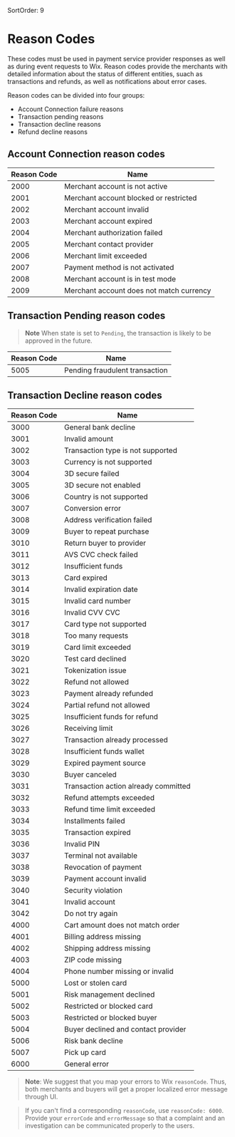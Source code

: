 SortOrder: 9
# Reason Codes

These codes must be used in payment service provider responses as well as during event requests to Wix.
Reason codes provide the merchants with detailed information about the status of different entities, suach as transactions and refunds, as well as notifications about error cases.

Reason codes can be divided into four groups:
- Account Connection failure reasons
- Transaction pending reasons
- Transaction decline reasons
- Refund decline reasons

## Account Connection reason codes
| Reason Code | Name |
|------------|------|
| 2000 | Merchant account is not active |
| 2001 | Merchant account blocked or restricted |
| 2002 | Merchant account invalid |
| 2003 | Merchant account expired |
| 2004 | Merchant authorization failed |
| 2005 | Merchant contact provider |
| 2006 | Merchant limit exceeded |
| 2007 | Payment method is not activated |
| 2008 | Merchant account is in test mode |
| 2009 | Merchant account does not match currency |

## Transaction Pending reason codes
> **Note**
> When state is set to `Pending`, the transaction is likely to be approved in the future.

| Reason Code | Name |
|---|---|
| 5005 | Pending fraudulent transaction |

## Transaction Decline reason codes
| Reason Code | Name |
|------------|------|
| 3000 | General bank decline |
| 3001 | Invalid amount |
| 3002 | Transaction type is not supported |
| 3003 | Currency is not supported |
| 3004 | 3D secure failed |
| 3005 | 3D secure not enabled |
| 3006 | Country is not supported |
| 3007 | Conversion error |
| 3008 | Address verification failed |
| 3009 | Buyer to repeat purchase |
| 3010 | Return buyer to provider |
| 3011 | AVS CVC check failed |
| 3012 | Insufficient funds |
| 3013 | Card expired |
| 3014 | Invalid expiration date |
| 3015 | Invalid card number |
| 3016 | Invalid CVV CVC |
| 3017 | Card type not supported |
| 3018 | Too many requests |
| 3019 | Card limit exceeded |
| 3020 | Test card declined |
| 3021 | Tokenization issue |
| 3022 | Refund not allowed |
| 3023 | Payment already refunded |
| 3024 | Partial refund not allowed |
| 3025 | Insufficient funds for refund |
| 3026 | Receiving limit |
| 3027 | Transaction already processed |
| 3028 | Insufficient funds wallet |
| 3029 | Expired payment source |
| 3030 | Buyer canceled |
| 3031 | Transaction action already committed |
| 3032 | Refund attempts exceeded |
| 3033 | Refund time limit exceeded |
| 3034 | Installments failed |
| 3035 | Transaction expired |
| 3036 | Invalid PIN |
| 3037 | Terminal not available |
| 3038 | Revocation of payment |
| 3039 | Payment account invalid |
| 3040 | Security violation |
| 3041 | Invalid account |
| 3042 | Do not try again |
| 4000 | Cart amount does not match order |
| 4001 | Billing address missing |
| 4002 | Shipping address missing |
| 4003 | ZIP code missing |
| 4004 | Phone number missing or invalid |
| 5000 | Lost or stolen card |
| 5001 | Risk management declined |
| 5002 | Restricted or blocked card |
| 5003 | Restricted or blocked buyer |
| 5004 | Buyer declined and contact provider |
| 5006 | Risk bank decline |
| 5007 | Pick up card |
| 6000 | General error |

> **Note**:
> We suggest that you map your errors to Wix `reasonCode`. Thus, both merchants and buyers will get a proper localized error message through UI.

> If you can't find a corresponding `reasonCode`, use `reasonCode: 6000`. Provide your `errorCode` and `errorMessage` so that a complaint and an investigation can be communicated properly to the users.

